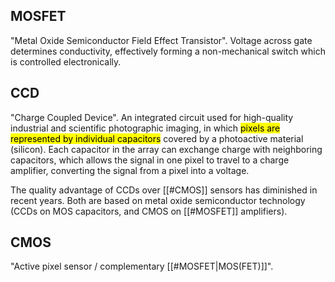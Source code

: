 ## MOSFET
"Metal Oxide Semiconductor Field Effect Transistor". Voltage across gate determines conductivity, effectively forming a non-mechanical switch which is controlled electronically.


## CCD
"Charge Coupled Device". An integrated circuit used for high-quality industrial and scientific photographic imaging, in which <mark class="hltr-grey">pixels are represented by individual capacitors</mark> covered by a photoactive material (silicon). Each capacitor in the array can exchange charge with neighboring capacitors, which allows the signal in one pixel to travel to a charge amplifier, converting the signal from a pixel into a voltage.

The quality advantage of CCDs over [[#CMOS]] sensors has diminished in recent years. Both are based on metal oxide semiconductor technology (CCDs on MOS capacitors, and CMOS on [[#MOSFET]] amplifiers).


## CMOS 
"Active pixel sensor / complementary [[#MOSFET|MOS(FET)]]". 